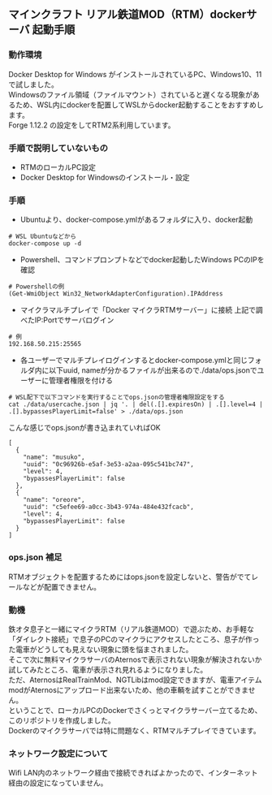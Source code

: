 ## マインクラフト リアル鉄道MOD（RTM）dockerサーバ 起動手順

### 動作環境
Docker Desktop for Windows がインストールされているPC、Windows10、11で試しました。  
Windowsのファイル領域（ファイルマウント）されていると遅くなる現象があるため、WSL内にdockerを配置してWSLからdocker起動することをおすすめします。  
Forge 1.12.2 の設定をしてRTM2系利用しています。  

### 手順で説明していないもの
* RTMのローカルPC設定
* Docker Desktop for Windowsのインストール・設定

### 手順
* Ubuntuより、docker-compose.ymlがあるフォルダに入り、docker起動
```
# WSL Ubuntuなどから
docker-compose up -d
```

* Powershell、コマンドプロンプトなどでdocker起動したWindows PCのIPを確認
```
# Powershellの例
(Get-WmiObject Win32_NetworkAdapterConfiguration).IPAddress
```

* マイクラマルチプレイで「Docker マイクラRTMサーバー」に接続
上記で調べたIP:Portでサーバログイン
```
# 例
192.168.50.215:25565
```

* 各ユーザーでマルチプレイログインするとdocker-compose.ymlと同じフォルダ内に以下uuid, nameが分かるファイルが出来るので./data/ops.jsonでユーザーに管理者権限を付ける
```
# WSL配下で以下コマンドを実行することでops.jsonの管理者権限設定をする
cat ./data/usercache.json | jq '. | del(.[].expiresOn) | .[].level=4 | .[].bypassesPlayerLimit=false' > ./data/ops.json
```

こんな感じでops.jsonが書き込まれていればOK
```
[
  {
    "name": "musuko",
    "uuid": "0c96926b-e5af-3e53-a2aa-095c541bc747",
    "level": 4,
    "bypassesPlayerLimit": false
  },
  {
    "name": "oreore",
    "uuid": "c5efee69-a0cc-3b43-974a-484e432fcacb",
    "level": 4,
    "bypassesPlayerLimit": false
  }
]
```
### ops.json 補足
RTMオブジェクトを配置するためにはops.jsonを設定しないと、警告がでてレールなどが配置できません。  

### 動機
鉄オタ息子と一緒にマイクラRTM（リアル鉄道MOD）で遊ぶため、お手軽な「ダイレクト接続」で息子のPCのマイクラにアクセスしたところ、息子が作った電車がどうしても見えない現象に頭を悩まされました。  
そこで次に無料マイクラサーバのAternosで表示されない現象が解決されないか試してみたところ、電車が表示され見れるようになりました。  
ただ、AternosはRealTrainMod、NGTLibはmod設定できますが、電車アイテムmodがAternosにアップロード出来ないため、他の車輌を試すことができません。  
ということで、ローカルPCのDockerでさくっとマイクラサーバー立てるため、このリポジトリを作成しました。  
Dockerのマイクラサーバでは特に問題なく、RTMマルチプレイできています。  

### ネットワーク設定について
Wifi LAN内のネットワーク経由で接続できればよかったので、インターネット経由の設定になっていません。  
